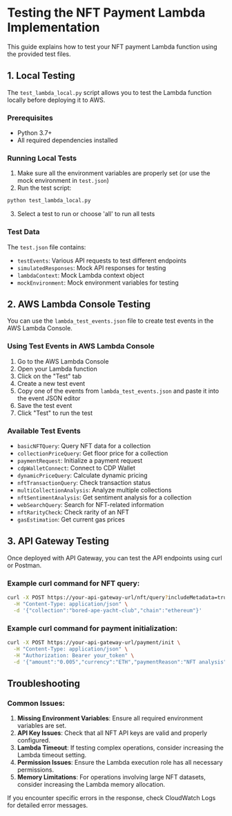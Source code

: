 # Testing the NFT Payment Lambda Implementation

This guide explains how to test your NFT payment Lambda function using the provided test files.

## 1. Local Testing

The `test_lambda_local.py` script allows you to test the Lambda function locally before deploying it to AWS.

### Prerequisites

- Python 3.7+
- All required dependencies installed

### Running Local Tests

1. Make sure all the environment variables are properly set (or use the mock environment in `test.json`)
2. Run the test script:

```bash
python test_lambda_local.py
```

3. Select a test to run or choose 'all' to run all tests

### Test Data

The `test.json` file contains:

- `testEvents`: Various API requests to test different endpoints
- `simulatedResponses`: Mock API responses for testing
- `lambdaContext`: Mock Lambda context object
- `mockEnvironment`: Mock environment variables for testing

## 2. AWS Lambda Console Testing

You can use the `lambda_test_events.json` file to create test events in the AWS Lambda Console.

### Using Test Events in AWS Lambda Console

1. Go to the AWS Lambda Console
2. Open your Lambda function
3. Click on the "Test" tab
4. Create a new test event
5. Copy one of the events from `lambda_test_events.json` and paste it into the event JSON editor
6. Save the test event
7. Click "Test" to run the test

### Available Test Events

- `basicNFTQuery`: Query NFT data for a collection
- `collectionPriceQuery`: Get floor price for a collection
- `paymentRequest`: Initialize a payment request
- `cdpWalletConnect`: Connect to CDP Wallet
- `dynamicPriceQuery`: Calculate dynamic pricing
- `nftTransactionQuery`: Check transaction status
- `multiCollectionAnalysis`: Analyze multiple collections
- `nftSentimentAnalysis`: Get sentiment analysis for a collection
- `webSearchQuery`: Search for NFT-related information
- `nftRarityCheck`: Check rarity of an NFT
- `gasEstimation`: Get current gas prices

## 3. API Gateway Testing

Once deployed with API Gateway, you can test the API endpoints using curl or Postman.

### Example curl command for NFT query:

```bash
curl -X POST https://your-api-gateway-url/nft/query?includeMetadata=true \
  -H "Content-Type: application/json" \
  -d '{"collection":"bored-ape-yacht-club","chain":"ethereum"}'
```

### Example curl command for payment initialization:

```bash
curl -X POST https://your-api-gateway-url/payment/init \
  -H "Content-Type: application/json" \
  -H "Authorization: Bearer your_token" \
  -d '{"amount":"0.005","currency":"ETH","paymentReason":"NFT analysis","x402":{"payment_type":"x402","wallet_address":"0x742d35Cc6634C0532925a3b844Bc454e4438f44e","redirect_url":"https://example.com/success"}}'
```

## Troubleshooting

### Common Issues:

1. **Missing Environment Variables**: Ensure all required environment variables are set.
2. **API Key Issues**: Check that all NFT API keys are valid and properly configured.
3. **Lambda Timeout**: If testing complex operations, consider increasing the Lambda timeout setting.
4. **Permission Issues**: Ensure the Lambda execution role has all necessary permissions.
5. **Memory Limitations**: For operations involving large NFT datasets, consider increasing the Lambda memory allocation.

If you encounter specific errors in the response, check CloudWatch Logs for detailed error messages.
